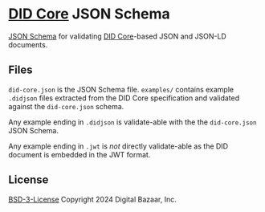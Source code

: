 # [DID Core](https://w3.org/TR/did-core/) JSON Schema

[JSON Schema](https://json-schema.org/) for validating [DID Core](https://w3.org/TR/did-core/)-based JSON and JSON-LD documents.

## Files

`did-core.json` is the JSON Schema file.
`examples/` contains example `.didjson` files extracted from the DID Core specification and validated against the `did-core.json` schema.

Any example ending in `.didjson` is validate-able with the the `did-core.json`
JSON Schema.

Any example ending in `.jwt` is _not_ directly validate-able as the DID document
is embedded in the JWT format.

## License

[BSD-3-License](LICENSE) Copyright 2024 Digital Bazaar, Inc.
